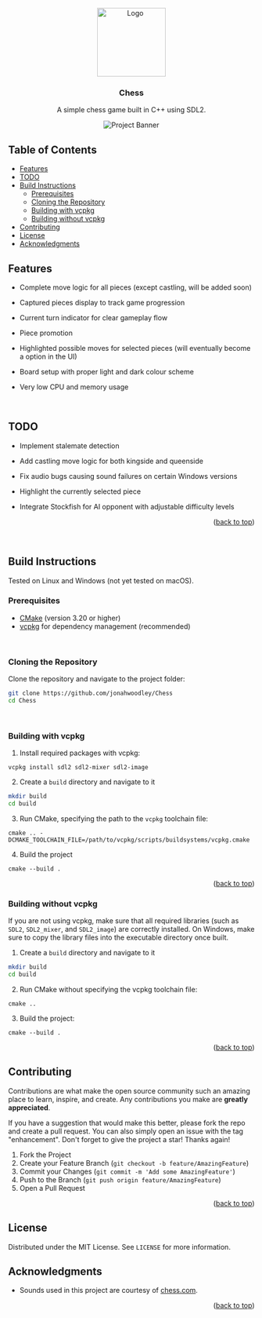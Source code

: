 <a name="readme-top"></a>

<div align="center">
  <a href="https://github.com/jonahwoodley/Chess">
    <img src="https://github.com/user-attachments/assets/32d7ca7b-5078-4281-86d5-a42365f49d56" alt="Logo" width="140" height="140">
  </a>
  <h3 align="center">Chess</h3>

  <p align="center">
    A simple chess game built in C++ using SDL2.
  </p>
</div>

<div align="center">
  <img src="https://github.com/user-attachments/assets/2d9c0796-a6f6-41e9-a758-af0e10cd7ac0" alt="Project Banner">
</div>

## Table of Contents

- [Features](#features)
- [TODO](#todo)
- [Build Instructions](#build-instructions)
  - [Prerequisites](#prerequisites)
  - [Cloning the Repository](#cloning-the-repository)
  - [Building with vcpkg](#building-with-vcpkg)
  - [Building without vcpkg](#building-without-vcpkg)
- [Contributing](#contributing)
- [License](#license)
- [Acknowledgments](#acknowledgments)

## Features

- Complete move logic for all pieces (except castling, will be added soon)

- Captured pieces display to track game progression
 
- Current turn indicator for clear gameplay flow

- Piece promotion

- Highlighted possible moves for selected pieces (will eventually become a option in the UI)

- Board setup with proper light and dark colour scheme

- Very low CPU and memory usage

<br />

## TODO

- Implement stalemate detection

- Add castling move logic for both kingside and queenside
 
- Fix audio bugs causing sound failures on certain Windows versions

- Highlight the currently selected piece

- Integrate Stockfish for AI opponent with adjustable difficulty levels

<p align="right">(<a href="#readme-top">back to top</a>)</p>

<br />

## Build Instructions

Tested on Linux and Windows (not yet tested on macOS).

### Prerequisites
- [CMake](https://cmake.org/download/) (version 3.20 or higher)
- [vcpkg](https://github.com/microsoft/vcpkg) for dependency management (recommended)

<br />

### Cloning the Repository
Clone the repository and navigate to the project folder:
```bash
git clone https://github.com/jonahwoodley/Chess
cd Chess
```

<br />

### Building with vcpkg

1. Install required packages with vcpkg:
```
vcpkg install sdl2 sdl2-mixer sdl2-image
```

2. Create a `build` directory and navigate to it
```bash
mkdir build
cd build
```

3. Run CMake, specifying the path to the `vcpkg` toolchain file:
```
cmake .. -DCMAKE_TOOLCHAIN_FILE=/path/to/vcpkg/scripts/buildsystems/vcpkg.cmake
```

4. Build the project
```
cmake --build .
```

<p align="right">(<a href="#readme-top">back to top</a>)</p>

### Building without vcpkg
If you are not using vcpkg, make sure that all required libraries (such as `SDL2`, `SDL2_mixer`, and `SDL2_image`) are correctly installed. On Windows, make sure to copy the library files into the executable directory once built.

1. Create a `build` directory and navigate to it
```bash
mkdir build
cd build
```

2. Run CMake without specifying the vcpkg toolchain file:
```
cmake ..
```

3. Build the project:
```
cmake --build .
```

<p align="right">(<a href="#readme-top">back to top</a>)</p>

## Contributing

Contributions are what make the open source community such an amazing place to learn, inspire, and create. Any contributions you make are **greatly appreciated**.

If you have a suggestion that would make this better, please fork the repo and create a pull request. You can also simply open an issue with the tag "enhancement".
Don't forget to give the project a star! Thanks again!

1. Fork the Project
2. Create your Feature Branch (`git checkout -b feature/AmazingFeature`)
3. Commit your Changes (`git commit -m 'Add some AmazingFeature'`)
4. Push to the Branch (`git push origin feature/AmazingFeature`)
5. Open a Pull Request

<p align="right">(<a href="#readme-top">back to top</a>)</p>

## License

Distributed under the MIT License. See `LICENSE` for more information.

## Acknowledgments
- Sounds used in this project are courtesy of [chess.com](https://www.chess.com).

<p align="right">(<a href="#readme-top">back to top</a>)</p>





